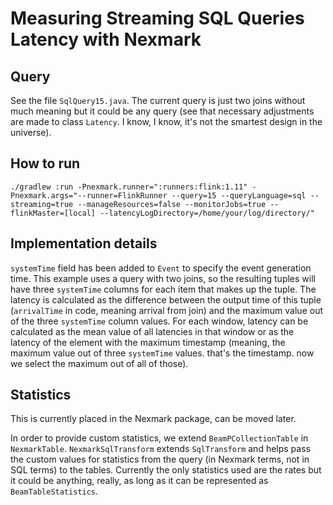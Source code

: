 # Measuring Streaming SQL Queries Latency with Nexmark

## Query
See the file `SqlQuery15.java`. The current query is just two joins without much meaning but it could be any query (see that necessary adjustments are made to class `Latency`. I know, I know, it's not the smartest design in the universe).

## How to run
`./gradlew :run -Pnexmark.runner=":runners:flink:1.11" -Pnexmark.args="--runner=FlinkRunner --query=15 --queryLanguage=sql --streaming=true --manageResources=false --monitorJobs=true --flinkMaster=[local] --latencyLogDirectory=/home/your/log/directory/" `

## Implementation details
`systemTime` field has been added to `Event` to specify the event generation time. 
This example uses a query with two joins, so the resulting tuples will have three `systemTime` columns for each item that makes up the tuple. The latency is calculated as the difference between the output time of this tuple (`arrivalTime` in code, meaning arrival from join) and the maximum value out of the three `systemTime` column values. For each window, latency can be calculated as the mean value of all latencies in that window or as the latency of the element with the maximum timestamp (meaning, the maximum value out of three `systemTime` values. that's the timestamp. now we select the maximum out of all of those).

## Statistics
This is currently placed in the Nexmark package, can be moved later.

In order to provide custom statistics, we extend `BeamPCollectionTable` in `NexmarkTable`. `NexmarkSqlTransform` extends `SqlTransform` and helps pass the custom values for statistics from the query (in Nexmark terms, not in SQL terms) to the tables.
Currently the only statistics used are the rates but it could be anything, really, as long as it can be represented as `BeamTableStatistics`.